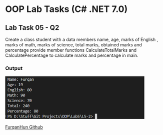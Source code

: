 # OOP Lab Tasks (C# .NET 7.0)

## Lab Task 05 - Q2

Create a class student with a data members name, age, marks of English , marks of math, marks of science, total marks, obtained marks and percentage provide member functions CalculateTotalMarks and CalculatePercentage to calculate marks and percentage in main.

### Output

![L5-2](../../Assets/L5-2.png)

[FurqanHun Github](https://github.com/FurqanHun)